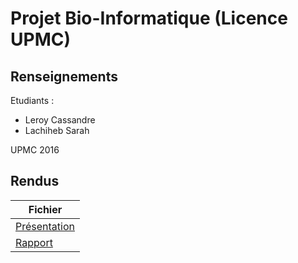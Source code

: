 # Projet Bio-Informatique (Licence UPMC)


## Renseignements

Etudiants :

* Leroy 		Cassandre
* Lachiheb 	Sarah

UPMC 2016

## Rendus

Fichier  |
------------- | 
[Présentation](https://github.com/LeroyProjects/Bio_informatique/blob/master/Pr%C3%A9sentation.pdf) |
[Rapport](https://github.com/LeroyProjects/Bio_informatique/blob/master/Rapport.pdf) |

